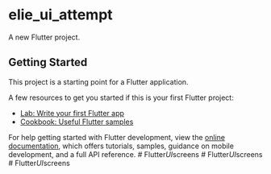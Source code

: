 # elie_ui_attempt

A new Flutter project.

## Getting Started

This project is a starting point for a Flutter application.

A few resources to get you started if this is your first Flutter project:

- [Lab: Write your first Flutter app](https://docs.flutter.dev/get-started/codelab)
- [Cookbook: Useful Flutter samples](https://docs.flutter.dev/cookbook)

For help getting started with Flutter development, view the
[online documentation](https://docs.flutter.dev/), which offers tutorials,
samples, guidance on mobile development, and a full API reference.
#   F l u t t e r _ U I _ s c r e e n s  
 #   F l u t t e r _ U I _ s c r e e n s  
 #   F l u t t e r _ U I _ s c r e e n s  
 
